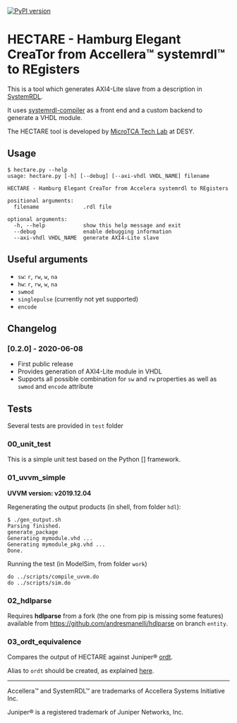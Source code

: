 [![PyPI version](https://badge.fury.io/py/hectare.svg)](https://badge.fury.io/py/hectare)

# HECTARE - Hamburg Elegant CreaTor from Accellera™ systemrdl™ to REgisters

This is a tool which generates AXI4-Lite slave from a description in
[SystemRDL](https://www.accellera.org/activities/working-groups/systemrdl).

It uses [systemrdl-compiler](https://github.com/SystemRDL/systemrdl-compiler)
as a front end and a custom backend to generate a VHDL module.

The HECTARE tool is developed by [MicroTCA Tech Lab](https://techlab.desy.de/)
at DESY.

## Usage

```
$ hectare.py --help
usage: hectare.py [-h] [--debug] [--axi-vhdl VHDL_NAME] filename

HECTARE - Hamburg Elegant CreaTor from Accelera systemrdl to REgisters

positional arguments:
  filename              .rdl file

optional arguments:
  -h, --help            show this help message and exit
  --debug               enable debugging information
  --axi-vhdl VHDL_NAME  generate AXI4-Lite slave
```

## Useful arguments

  * `sw`: `r`, `rw`, `w`, `na`
  * `hw`: `r`, `rw`, `w`, `na`
  * `swmod`
  * `singlepulse` (currently not yet supported)
  * `encode`

## Changelog

### [0.2.0] - 2020-06-08

* First public release
* Provides generation of AXI4-Lite module in VHDL
* Supports all possible combination for `sw` and `rw` properties as well as
  `swmod` and `encode` attribute

## Tests

Several tests are provided in `test` folder

### 00_unit_test

This is a simple unit test based on the Python [] framework.

### 01_uvvm_simple

**UVVM version: v2019.12.04**

Regenerating the output products (in shell, from folder `hdl`):

```
$ ./gen_output.sh
Parsing finished.
generate_package
Generating mymodule.vhd ...
Generating mymodule_pkg.vhd ...
Done.
```

Running the test (in ModelSim, from folder `work`)

```
do ../scripts/compile_uvvm.do
do ../scripts/sim.do
```

### 02_hdlparse

Requires **hdlparse** from a fork (the one from pip is missing some features)
available from https://github.com/andresmanelli/hdlparse on branch `entity`.

### 03_ordt_equivalence

Compares the output of HECTARE against Juniper®
[ordt](https://github.com/Juniper/open-register-design-tool).

Alias to `ordt` should be created, as explained
[here](https://github.com/Juniper/open-register-design-tool/wiki/Running-Ordt).

---

Accellera™ and SystemRDL™ are trademarks of Accellera Systems Initiative Inc.

Juniper® is a registered trademark of Juniper Networks, Inc.
